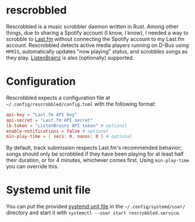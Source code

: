 # rescrobbled

Rescrobbled is a music scrobbler daemon written in Rust. Among other things, due to sharing a Spotify account (I know, I know), I needed a way to scrobble to [Last.fm](https://last.fm) without connecting the Spotify account to my Last.fm account. Rescrobbled detects active media players running on D-Bus using `MPRIS`, automatically updates "now playing" status, and scrobbles songs as they play. [ListenBrainz](https://listenbrainz.org) is also (optionally) supported.

# Configuration

Rescrobbled expects a configuration file at `~/.config/rescrobbled/config.toml` with the following format:
```toml
api-key = "Last.fm API key"
api-secret = "Last.fm API secret"
lb-token = "ListenBrainz API token" # optional
enable-notifications = false # optional
min-play-time = { secs: 0, nanos: 0 } # optional
```

By default, track submission respects Last.fm's recommended behavior; songs should only be scrobbled if they have been playing for at least half their duration, or for 4 minutes, whichever comes first. Using `min-play-time` you can override this.

# Systemd unit file

You can put the provided [systemd unit file](https://github.com/InputUsername/rescrobbled/blob/master/rescrobbled.service) in the `~/.config/systemd/user/` directory and start it with `systemctl --user start rescrobbled.service`.